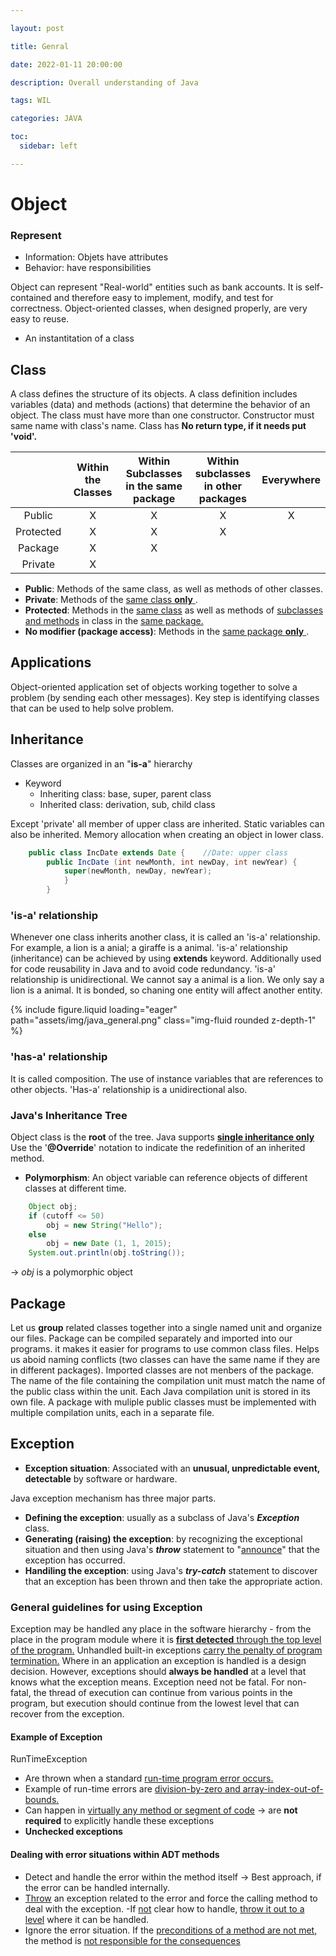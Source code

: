 ```yaml
---

layout: post

title: Genral

date: 2022-01-11 20:00:00

description: Overall understanding of Java

tags: WIL

categories: JAVA

toc:
  sidebar: left

---
```


# Object
### Represent
- Information: Objets have attributes
- Behavior: have responsibilities

Object can represent "Real-world" entities such as bank accounts. It is self-contained and therefore easy to implement, modify, and test for correctness.
Object-oriented classes, when designed properly, are very easy to reuse.
- An instantitation of a class

## Class
A class defines the structure of its objects. A class definition includes variables (data) and methods (actions) that determine the behavior of an object. The class must have more than one constructor. Constructor must same name with class's name. Class has **No return type, if it needs put 'void'.**

||Within the Classes|Within Subclasses<br>in the same package|Within subclasses <br> in other packages|Everywhere|
|:--:|:--:|:--:|:--:|:--:|
|Public |X|X|X|X|
|Protected |X|X|X| |
|Package|X|X||
|Private|X||||

- **Public**: Methods of the same class, as well as methods of other classes.
- **Private**: Methods of the <U>same class **only** </U>.
- **Protected**: Methods in the <U>same class</U> as well as methods of <U>subclasses and methods</U> in class in the <U>same package.</U>
- **No modifier (package access)**: Methods in the <U>same package **only** </U>.

## Applications
Object-oriented application set of objects working together to solve a problem (by sending each other messages). Key step is identifying classes that can be used to help solve problem.

## Inheritance
Classes are organized in an "**is-a**" hierarchy
- Keyword
    - Inheriting class: base, super, parent class
    - Inherited class: derivation, sub, child class

Except 'private' all member of upper class are inherited. Static variables can also be inherited.
Memory allocation when creating an object in lower class.
```java
    public class IncDate extends Date {    //Date: upper class
    	public IncDate (int newMonth, int newDay, int newYear) {
        	super(newMonth, newDay, newYear);
            }
        }
```
### 'is-a' relationship
Whenever one class inherits another class, it is called an 'is-a' relationship.
For example, a lion is a anial; a giraffe is a animal.
'is-a' relationship (inheritance) can be achieved by using **extends** keyword. Additionally used for code reusability in Java and to avoid code redundancy.
'is-a' relationship is unidirectional. We cannot say a animal is a lion. We only say a lion is a animal.
It is bonded, so chaning one entity will affect another entity.

<div class="row mt-3">

<div class="col-sm mt-3 mt-md-0">

{% include figure.liquid loading="eager" path="assets/img/java_general.png" class="img-fluid rounded z-depth-1" %}

</div>
</div>

### 'has-a' relationship
It is called composition. The use of instance variables that are references to other objects.
'Has-a' relationship is a unidirectional also.

### Java's Inheritance Tree
Object class is the **root** of the tree. Java supports <U>**single inheritance only**</U>
Use the '**@Override**' notation to indicate the redefinition of an inherited method.

- **Polymorphism**: An object variable can reference objects of different classes at different time.
```java
    Object obj;
    if (cutoff <= 50)
    	obj = new String("Hello");
    else
    	obj = new Date (1, 1, 2015);
    System.out.println(obj.toString());
```
-> _obj_ is a polymorphic object

## Package
Let us **group** related classes together into a single named unit and organize our files. Package can be compiled separately and imported into our programs. it makes it easier for programs to use common class files. Helps us aboid naming conflicts (two classes can have the same name if they are in different packages). Imported classes are not menbers of the package.
The name of the file containing the compilation unit must match the name of the public class within the unit. Each Java compilation unit is stored in its own file.
A package with muliple public classes must be implemented with multiple compilation units, each in a separate file.

## Exception
- **Exception situation**: Associated with an **unusual, unpredictable event, detectable** by software or hardware.

Java exception mechanism has three major parts.
- **Defining the exception**: usually as a subclass of Java's _**Exception**_ class.
- **Generating (raising) the exception**: by recognizing the exceptional situation and then using Java's _**throw**_ statement to "<U>announce</U>" that the exception has occurred.
- **Handiling the exception**: using Java's _**try-catch**_ statement to discover that an exception has been thrown and then take the appropriate action.

### General guidelines for using Exception
Exception may be handled any place in the software hierarchy - from the place in the program module where it is <U>**first detected** through the top level of the program.</U> Unhandled built-in exceptions <U>carry the penalty of program termination.</U> Where in an application an exception is handled is a design decision. However, exceptions should **always be handled** at a level that knows what the exception means.
Exception need not be fatal. For non-fatal, the thread of execution can continue from various points in the program, but execution should continue from the lowest level that can recover from the exception.

#### Example of Exception
RunTimeException
- Are thrown when a standard <U>run-time program error occurs.</U>
- Example of run-time errors are <U>division-by-zero and array-index-out-of-bounds.</U>
- Can happen in <U>virtually any method or segment of code</U>
	-> are **not required** to explicitly handle these exceptions
- **Unchecked exceptions**

#### Dealing with error situations within ADT methods
- Detect and handle the error within the method itself
	-> Best approach, if the error can be handled internally.
- <U>Throw</U> an exception related to the error and force the calling method to deal with the exception.
	-If <U>not</U> clear how to handle, <U>throw it out to a level</U> where it can be handled.
- Ignore the error situation. If the <U>preconditions of a method are not met,</U> the method is <U>not responsible for the consequences</U>